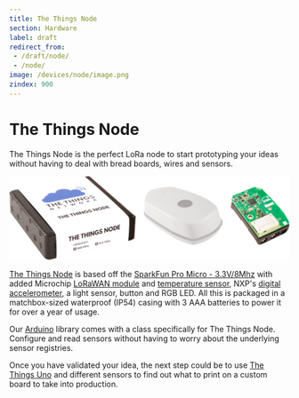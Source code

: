 ```yaml
---
title: The Things Node
section: Hardware
label: draft
redirect_from:
 - /draft/node/
 - /node/
image: /devices/node/image.png
zindex: 900
---
```


# The Things Node

The Things Node is the perfect LoRa node to start prototyping your ideas without having to deal with bread boards, wires and sensors.

![Box, Casing and PCBA](image.png)

[The Things Node](https://shop.thethingsnetwork.com/index.php/product/the-things-node/) is based off the [SparkFun Pro Micro - 3.3V/8Mhz](https://www.sparkfun.com/products/12587) with added Microchip [LoRaWAN module](http://www.microchip.com/design-centers/wireless-connectivity/embedded-wireless/lora-technology) and [temperature sensor](http://www.microchip.com/wwwproducts/en/en530196), NXP's [digital accelerometer](http://www.nxp.com/products/sensors/accelerometers/3-axis-accelerometers/2g-4g-8g-low-g-12-bit-digital-accelerometer:MMA8452Q), a light sensor, button and RGB LED. All this is packaged in a matchbox-sized waterproof (IP54) casing with 3 AAA batteries to power it for over a year of usage.

Our [Arduino](../arduino/index.md) library comes with a class specifically for The Things Node. Configure and read sensors without having to worry about the underlying sensor registries.

Once you have validated your idea, the next step could be to use [The Things Uno](../uno/index.md) and different sensors to find out what to print on a custom board to take into production.
